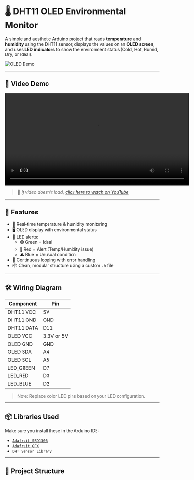 # 🌡️ DHT11 OLED Environmental Monitor

A simple and aesthetic Arduino project that reads **temperature** and **humidity** using the DHT11 sensor, displays the values on an **OLED screen**, and uses **LED indicators** to show the environment status (Cold, Hot, Humid, Dry, or Ideal).

![OLED Demo](images/oled_demo.jpg)

---

## 📸 Video Demo

<video src="videos/demo.mp4" controls width="600">
  Your browser does not support the video tag.
</video>

> 📌 *If video doesn’t load, [click here to watch on YouTube](https://youtu.be/your_video_id)*

---

## 🔧 Features

- 📲 Real-time temperature & humidity monitoring
- 🖥️ OLED display with environmental status
- 🚦 LED alerts:
  - 🟢 Green = Ideal
  - 🔴 Red = Alert (Temp/Humidity issue)
  - ⚠️ Blue = Unusual condition
- 🔁 Continuous looping with error handling
- 📦 Clean, modular structure using a custom `.h` file

---

## 🛠️ Wiring Diagram

| Component    | Pin       |
|--------------|-----------|
| DHT11 VCC    | 5V        |
| DHT11 GND    | GND       |
| DHT11 DATA   | D11       |
| OLED VCC     | 3.3V or 5V|
| OLED GND     | GND       |
| OLED SDA     | A4        |
| OLED SCL     | A5        |
| LED_GREEN    | D7        |
| LED_RED      | D3        |
| LED_BLUE     | D2        |

> Note: Replace color LED pins based on your LED configuration.

---

## 📦 Libraries Used

Make sure you install these in the Arduino IDE:

- [`Adafruit_SSD1306`](https://github.com/adafruit/Adafruit_SSD1306)
- [`Adafruit_GFX`](https://github.com/adafruit/Adafruit-GFX-Library)
- [`DHT Sensor Library`](https://github.com/adafruit/DHT-sensor-library)

---

## 📁 Project Structure

